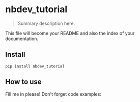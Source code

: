 # nbdev_tutorial
> Summary description here.


This file will become your README and also the index of your documentation.

## Install

`pip install nbdev_tutorial`

## How to use

Fill me in please! Don't forget code examples:
